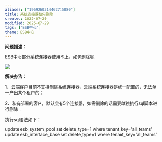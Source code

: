 ```yaml
---
aliases: ["1969260314462715080"]
title: 系统连接器如何删除
created: 2025-07-29
modified: 2025-07-29
tags: ['ESB中心']
theme: ESB中心
---
```


**问题描述：**

ESB中心部分系统连接器使用不上，如何删除呢

![](https://myhelpdoc.oss-cn-heyuan.aliyuncs.com/mdimages/a40822611fbe963e04c32f400fb4a389.jpg)

**解决办法：**

1、云端客户目前不支持删除系统连接器，云端系统连接器是统一配置的，无法单一产出某个租户的；

2、私有部署的客户，默认会有5个连接器，如需删除的话需要单独执行sql脚本进行删除；

执行sql语法如下：

update esb\_system\_pool set delete\_type=1 where tenant\_key='all\_teams'  
update esb\_interface\_base set delete\_type=1 where tenant\_key='all\_teams'  
